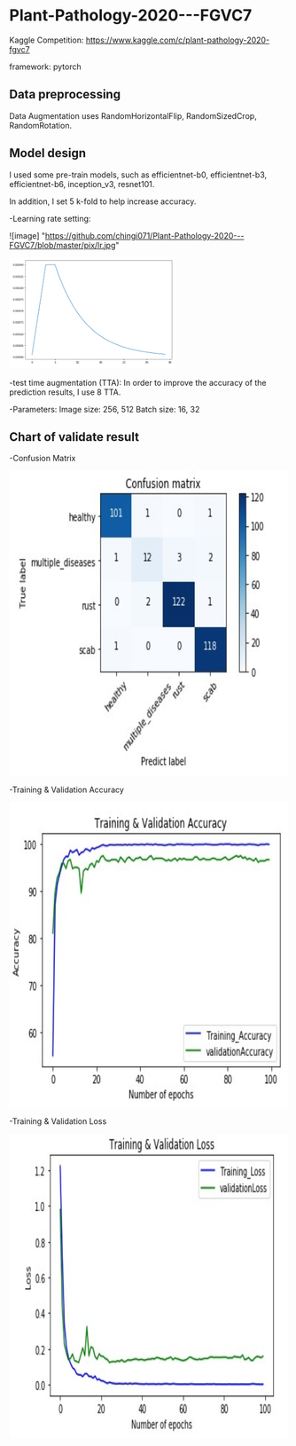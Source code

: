 # Plant-Pathology-2020---FGVC7
Kaggle Competition: https://www.kaggle.com/c/plant-pathology-2020-fgvc7

framework: pytorch

## Data preprocessing
Data Augmentation uses RandomHorizontalFlip, RandomSizedCrop, RandomRotation.

## Model design
I used some pre-train models, such as efficientnet-b0, efficientnet-b3, efficientnet-b6, inception_v3, resnet101.

In addition, I set 5 k-fold to help increase accuracy.

-Learning rate setting:

![image] "https://github.com/chingi071/Plant-Pathology-2020---FGVC7/blob/master/pix/lr.jpg"


<img width="300" height="200" src="https://github.com/chingi071/Plant-Pathology-2020---FGVC7/blob/master/pix/lr.jpg"/></div>


-test time augmentation (TTA):
In order to improve the accuracy of the prediction results, I use 8 TTA.

-Parameters:
Image size: 256, 512
Batch size: 16, 32

## Chart of validate result
-Confusion Matrix

<img width="600" height="550" src="https://github.com/chingi071/Plant-Pathology-2020---FGVC7/blob/master/pix/Confusion_Matrix.jpg"/></div>

-Training & Validation Accuracy

<img width="600" height="550" src="https://github.com/chingi071/Plant-Pathology-2020---FGVC7/blob/master/pix/Accuracy.jpg"/></div>

-Training & Validation Loss

<img width="600" height="550" src="https://github.com/chingi071/Plant-Pathology-2020---FGVC7/blob/master/pix/Loss.jpg"/></div>
